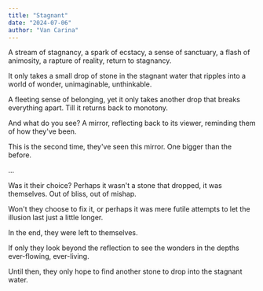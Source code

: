 ```yaml
---
title: "Stagnant"
date: "2024-07-06"
author: "Van Carina"
---
```


A stream of stagnancy, a spark of ecstacy, a sense of sanctuary, a flash of animosity, a rapture of reality, return to stagnancy.

It only takes a small drop of stone in the stagnant water that ripples into a world of wonder, unimaginable, unthinkable.

A fleeting sense of belonging, yet it only takes another drop that breaks everything apart. Till it returns back to monotony.

And what do you see? A mirror, reflecting back to its viewer, reminding them of how they've been.

This is the second time, they've seen this mirror. One bigger than the before.

...

Was it their choice? Perhaps it wasn't a stone that dropped, it was themselves. Out of bliss, out of mishap.

Won't they choose to fix it, or perhaps it was mere futile attempts to let the illusion last just a little longer.

In the end, they were left to themselves.

If only they look beyond the reflection to see the wonders in the depths ever-flowing, ever-living.

Until then, they only hope to find another stone to drop into the stagnant water.
